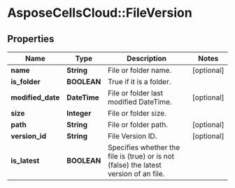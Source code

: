 # AsposeCellsCloud::FileVersion

## Properties
Name | Type | Description | Notes
------------ | ------------- | ------------- | -------------
**name** | **String** | File or folder name. | [optional] 
**is_folder** | **BOOLEAN** | True if it is a folder. | 
**modified_date** | **DateTime** | File or folder last modified DateTime. | [optional] 
**size** | **Integer** | File or folder size. | 
**path** | **String** | File or folder path. | [optional] 
**version_id** | **String** | File Version ID. | [optional] 
**is_latest** | **BOOLEAN** | Specifies whether the file is (true) or is not (false) the latest version of an file. | 


